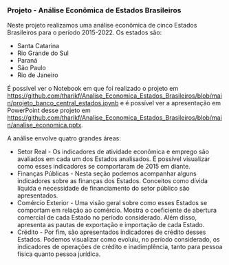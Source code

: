 ### Projeto - Análise Econômica de Estados Brasileiros

Neste projeto realizamos uma análise econômica de cinco Estados Brasileiros para o período 2015-2022. Os estados são:
  * Santa Catarina
  * Rio Grande do Sul
  * Paraná
  * São Paulo
  * Rio de Janeiro
 
É possível ver o Notebook em que foi realizado o projeto em https://github.com/tharikf/Analise_Economica_Estados_Brasileiros/blob/main/projeto_banco_central_estados.ipynb e é possível ver a apresentação em PowerPoint desse projeto em https://github.com/tharikf/Analise_Economica_Estados_Brasileiros/blob/main/analise_economica.pptx.

A análise envolve quatro grandes áreas:
  * Setor Real - Os indicadores de atividade econômica e emprego são avaliados em cada um dos Estados analisados. É possível visualizar como esses indicadores se comportaram de 2015 em diante.
  * Finanças Públicas - Nesta seção podemos acompanhar alguns indicadores sobre as finanças dos Estados. Conceitos como dívida líquida e necessidade de financiamento do setor público são apresentados.
  * Comércio Exterior - Uma visão geral sobre como esses Estados se comportam em relação ao comércio. Mostra o coeficiente de abertura comercial de cada Estado no período considerado. Além disso, apresenta as pautas de exportação e importação de cada Estado.
  * Crédito - Por fim, são apresentados indicadores de crédito desses Estados. Podemos visualizar como evoluiu, no período considerado, os indicadores de operações de crédito e inadimplência, tanto para pessoa física quanto pessoa jurídica.
